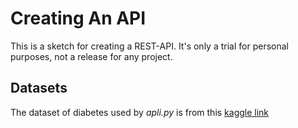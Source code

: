 # Creating An API

This is a sketch for creating a REST-API. It's only a trial for personal purposes, not a release for any project.

## Datasets

The dataset of diabetes used by _apli.py_ is from this [kaggle link](https://www.kaggle.com/datasets/rahulsah06/machine-learning-for-diabetes-with-python?resource=download)
